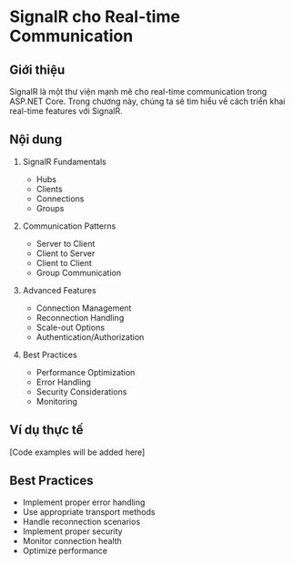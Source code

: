 # SignalR cho Real-time Communication

## Giới thiệu
SignalR là một thư viện mạnh mẽ cho real-time communication trong ASP.NET Core. Trong chương này, chúng ta sẽ tìm hiểu về cách triển khai real-time features với SignalR.

## Nội dung
1. SignalR Fundamentals
   - Hubs
   - Clients
   - Connections
   - Groups

2. Communication Patterns
   - Server to Client
   - Client to Server
   - Client to Client
   - Group Communication

3. Advanced Features
   - Connection Management
   - Reconnection Handling
   - Scale-out Options
   - Authentication/Authorization

4. Best Practices
   - Performance Optimization
   - Error Handling
   - Security Considerations
   - Monitoring

## Ví dụ thực tế
[Code examples will be added here]

## Best Practices
- Implement proper error handling
- Use appropriate transport methods
- Handle reconnection scenarios
- Implement proper security
- Monitor connection health
- Optimize performance 